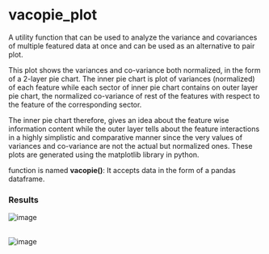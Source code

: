 # vacopie_plot

A utility function that can be used to analyze the variance and covariances of multiple featured data at once and can be used as an alternative to pair plot.

This plot shows the variances and co-variance both normalized, in the form of a 2-layer pie chart. The inner pie chart is plot of variances (normalized) of each feature while each sector of inner pie chart contains on outer layer pie chart, the normalized co-variance of rest of the features with respect to the feature of the corresponding sector.

The inner pie chart therefore, gives an idea about the feature wise information content while the outer layer tells about the feature interactions in a highly simplistic and comparative manner since the very values of variances and co-variance are not the actual but normalized ones. These plots are generated using the matplotlib library in python.

function is named <b>vacopie()</b>: It accepts data in the form of a pandas dataframe.


<h3>Results</h3>

![image](https://user-images.githubusercontent.com/31762475/133897650-24b615ef-a70a-4b53-bd48-73859371b4d4.png)
<br><br>

![image](https://user-images.githubusercontent.com/31762475/133897659-424a0f72-7b16-49f0-b53d-47d005e0e9dc.png)

